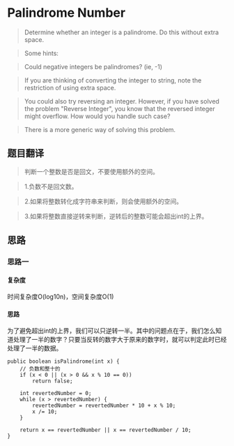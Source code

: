 # Palindrome Number #
>Determine whether an integer is a palindrome. Do this without extra space.

>Some hints:

>Could negative integers be palindromes? (ie, -1)

>If you are thinking of converting the integer to string, note the restriction of using extra space.

>You could also try reversing an integer. However, if you have solved the problem "Reverse Integer", you know that the reversed integer might overflow. How would you handle such case?

>There is a more generic way of solving this problem.

## 题目翻译 ##
>判断一个整数是否是回文，不要使用额外的空间。

>1.负数不是回文数。

>2.如果将整数转化成字符串来判断，则会使用额外的空间。

>3.如果将整数直接逆转来判断，逆转后的整数可能会超出int的上界。

## 思路 ##

### 思路一 ###

#### 复杂度 ####
时间复杂度O(log10n)，空间复杂度O(1)
#### 思路 ####
为了避免超出int的上界，我们可以只逆转一半。其中的问题点在于，我们怎么知道处理了一半的数字？只要当反转的数字大于原来的数字时，就可以判定此时已经处理了一半的数据。
```
public boolean isPalindrome(int x) {
	// 负数和整十的
	if (x < 0 || (x > 0 && x % 10 == 0))
		return false;

	int revertedNumber = 0;
	while (x > revertedNumber) {
		revertedNumber = revertedNumber * 10 + x % 10;
		x /= 10;
	}

	return x == revertedNumber || x == revertedNumber / 10;
}

```